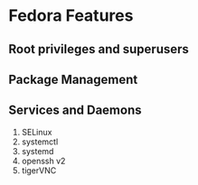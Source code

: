 # Fedora Features

## Root privileges and superusers

## Package Management

## Services and Daemons

1. SELinux
1. systemctl
1. systemd
1. openssh v2
1. tigerVNC
